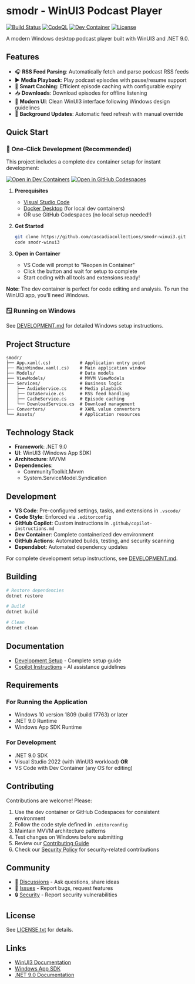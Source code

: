 # smodr - WinUI3 Podcast Player

[![Build Status](https://github.com/cascadiacollections/smodr-winui3/actions/workflows/build.yml/badge.svg)](https://github.com/cascadiacollections/smodr-winui3/actions/workflows/build.yml)
[![CodeQL](https://github.com/cascadiacollections/smodr-winui3/actions/workflows/codeql.yml/badge.svg)](https://github.com/cascadiacollections/smodr-winui3/actions/workflows/codeql.yml)
[![Dev Container](https://github.com/cascadiacollections/smodr-winui3/actions/workflows/devcontainer.yml/badge.svg)](https://github.com/cascadiacollections/smodr-winui3/actions/workflows/devcontainer.yml)
[![License](https://img.shields.io/badge/license-MIT-blue.svg)](LICENSE.txt)

A modern Windows desktop podcast player built with WinUI3 and .NET 9.0.

## Features

- 🎧 **RSS Feed Parsing**: Automatically fetch and parse podcast RSS feeds
- ▶️ **Media Playback**: Play podcast episodes with pause/resume support
- 💾 **Smart Caching**: Efficient episode caching with configurable expiry
- 📥 **Downloads**: Download episodes for offline listening
- 🎨 **Modern UI**: Clean WinUI3 interface following Windows design guidelines
- 🔄 **Background Updates**: Automatic feed refresh with manual override

## Quick Start

### 🚀 One-Click Development (Recommended)

This project includes a complete dev container setup for instant development:

[![Open in Dev Containers](https://img.shields.io/static/v1?label=Dev%20Containers&message=Open&color=blue&logo=visualstudiocode)](https://vscode.dev/redirect?url=vscode://ms-vscode-remote.remote-containers/cloneInVolume?url=https://github.com/cascadiacollections/smodr-winui3)
[![Open in GitHub Codespaces](https://github.com/codespaces/badge.svg)](https://codespaces.new/cascadiacollections/smodr-winui3)

1. **Prerequisites**
   - [Visual Studio Code](https://code.visualstudio.com/)
   - [Docker Desktop](https://www.docker.com/products/docker-desktop) (for local dev containers)
   - OR use GitHub Codespaces (no local setup needed!)

2. **Get Started**
   ```bash
   git clone https://github.com/cascadiacollections/smodr-winui3.git
   code smodr-winui3
   ```

3. **Open in Container**
   - VS Code will prompt to "Reopen in Container"
   - Click the button and wait for setup to complete
   - Start coding with all tools and extensions ready!

**Note**: The dev container is perfect for code editing and analysis. To run the WinUI3 app, you'll need Windows.

### 🪟 Running on Windows

See [DEVELOPMENT.md](DEVELOPMENT.md) for detailed Windows setup instructions.

## Project Structure

```
smodr/
├── App.xaml(.cs)           # Application entry point
├── MainWindow.xaml(.cs)    # Main application window
├── Models/                 # Data models
├── ViewModels/             # MVVM ViewModels
├── Services/               # Business logic
│   ├── AudioService.cs     # Media playback
│   ├── DataService.cs      # RSS feed handling
│   ├── CacheService.cs     # Episode caching
│   └── DownloadService.cs  # Download management
├── Converters/             # XAML value converters
└── Assets/                 # Application resources
```

## Technology Stack

- **Framework**: .NET 9.0
- **UI**: WinUI3 (Windows App SDK)
- **Architecture**: MVVM
- **Dependencies**:
  - CommunityToolkit.Mvvm
  - System.ServiceModel.Syndication

## Development

- **VS Code**: Pre-configured settings, tasks, and extensions in `.vscode/`
- **Code Style**: Enforced via `.editorconfig`
- **GitHub Copilot**: Custom instructions in `.github/copilot-instructions.md`
- **Dev Container**: Complete containerized dev environment
- **GitHub Actions**: Automated builds, testing, and security scanning
- **Dependabot**: Automated dependency updates

For complete development setup instructions, see [DEVELOPMENT.md](DEVELOPMENT.md).

## Building

```bash
# Restore dependencies
dotnet restore

# Build
dotnet build

# Clean
dotnet clean
```

## Documentation

- [Development Setup](DEVELOPMENT.md) - Complete setup guide
- [Copilot Instructions](.github/copilot-instructions.md) - AI assistance guidelines

## Requirements

### For Running the Application
- Windows 10 version 1809 (build 17763) or later
- .NET 9.0 Runtime
- Windows App SDK Runtime

### For Development
- .NET 9.0 SDK
- Visual Studio 2022 (with WinUI3 workload) **OR**
- VS Code with Dev Container (any OS for editing)

## Contributing

Contributions are welcome! Please:

1. Use the dev container or GitHub Codespaces for consistent environment
2. Follow the code style defined in `.editorconfig`
3. Maintain MVVM architecture patterns
4. Test changes on Windows before submitting
5. Review our [Contributing Guide](CONTRIBUTING.md)
6. Check our [Security Policy](SECURITY.md) for security-related contributions

## Community

- 💬 [Discussions](https://github.com/cascadiacollections/smodr-winui3/discussions) - Ask questions, share ideas
- 🐛 [Issues](https://github.com/cascadiacollections/smodr-winui3/issues) - Report bugs, request features
- 🔒 [Security](SECURITY.md) - Report security vulnerabilities

## License

See [LICENSE.txt](LICENSE.txt) for details.

## Links

- [WinUI3 Documentation](https://learn.microsoft.com/windows/apps/winui/winui3/)
- [Windows App SDK](https://learn.microsoft.com/windows/apps/windows-app-sdk/)
- [.NET 9.0 Documentation](https://learn.microsoft.com/dotnet/core/whats-new/dotnet-9)
